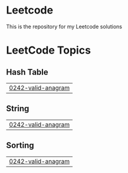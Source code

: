 # Leetcode
This is the repository for my Leetcode solutions

<!---LeetCode Topics Start-->
# LeetCode Topics
## Hash Table
|  |
| ------- |
| [0242-valid-anagram](https://github.com/SudheeshTD/Leetcode/tree/master/0242-valid-anagram) |
## String
|  |
| ------- |
| [0242-valid-anagram](https://github.com/SudheeshTD/Leetcode/tree/master/0242-valid-anagram) |
## Sorting
|  |
| ------- |
| [0242-valid-anagram](https://github.com/SudheeshTD/Leetcode/tree/master/0242-valid-anagram) |
<!---LeetCode Topics End-->
